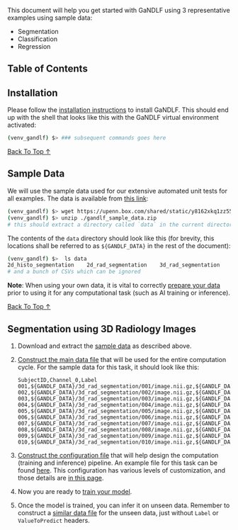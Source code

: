 This document will help you get started with GaNDLF using 3 representative examples using sample data:

- Segmentation
- Classification
- Regression

## Table of Contents


## Installation

Please follow the [installation instructions](./setup.md) to install GaNDLF. This should end up with the shell that looks like this with the GaNDLF virtual environment activated:

```bash
(venv_gandlf) $> ### subsequent commands goes here
```

[Back To Top &uarr;](#table-of-contents)


## Sample Data

We will use the sample data used for our extensive automated unit tests for all examples. The data is available from [this link](https://upenn.box.com/shared/static/y8162xkq1zz5555ye3pwadry2m2e39bs.zip):

```bash
(venv_gandlf) $> wget https://upenn.box.com/shared/static/y8162xkq1zz5555ye3pwadry2m2e39bs.zip -O ./gandlf_sample_data.zip
(venv_gandlf) $> unzip ./gandlf_sample_data.zip
# this should extract a directory called `data` in the current directory
```
The contents of the `data` directory should look like this (for brevity, this locations shall be referred to as `${GANDLF_DATA}` in the rest of the document):

```bash
(venv_gandlf) $>  ls data
2d_histo_segmentation    2d_rad_segmentation    3d_rad_segmentation
# and a bunch of CSVs which can be ignored
```

**Note**: When using your own data, it is vital to correctly [prepare your data](https://mlcommons.github.io/GaNDLF/usage#preparing-the-data) prior to using it for any computational task (such as AI training or inference).

[Back To Top &uarr;](#table-of-contents)


## Segmentation using 3D Radiology Images

1. Download and extract the [sample data](#sample-data) as described above.
2. [Construct the main data file](https://mlcommons.github.io/GaNDLF/usage#constructing-the-data-csv) that will be used for the entire computation cycle. For the sample data for this task, it should look like this:

    ```csv
    SubjectID,Channel_0,Label
    001,${GANDLF_DATA}/3d_rad_segmentation/001/image.nii.gz,${GANDLF_DATA}/3d_rad_segmentation/001/mask.nii.gz
    002,${GANDLF_DATA}/3d_rad_segmentation/002/image.nii.gz,${GANDLF_DATA}/3d_rad_segmentation/002/mask.nii.gz
    003,${GANDLF_DATA}/3d_rad_segmentation/003/image.nii.gz,${GANDLF_DATA}/3d_rad_segmentation/003/mask.nii.gz
    004,${GANDLF_DATA}/3d_rad_segmentation/004/image.nii.gz,${GANDLF_DATA}/3d_rad_segmentation/004/mask.nii.gz
    005,${GANDLF_DATA}/3d_rad_segmentation/005/image.nii.gz,${GANDLF_DATA}/3d_rad_segmentation/005/mask.nii.gz
    006,${GANDLF_DATA}/3d_rad_segmentation/006/image.nii.gz,${GANDLF_DATA}/3d_rad_segmentation/006/mask.nii.gz
    007,${GANDLF_DATA}/3d_rad_segmentation/007/image.nii.gz,${GANDLF_DATA}/3d_rad_segmentation/007/mask.nii.gz
    008,${GANDLF_DATA}/3d_rad_segmentation/008/image.nii.gz,${GANDLF_DATA}/3d_rad_segmentation/008/mask.nii.gz
    009,${GANDLF_DATA}/3d_rad_segmentation/009/image.nii.gz,${GANDLF_DATA}/3d_rad_segmentation/009/mask.nii.gz
    010,${GANDLF_DATA}/3d_rad_segmentation/010/image.nii.gz,${GANDLF_DATA}/3d_rad_segmentation/010/mask.nii.gz
    ```
3. [Construct the configuration file](https://mlcommons.github.io/GaNDLF/usage#customize-the-training) that will help design the computation (training and inference) pipeline. An example file for this task can be found [here](https://github.com/mlcommons/GaNDLF/blob/master/samples/config_getting_started_segmentation_rad3d.yaml). This configuration has various levels of customization, and those details are [in this page](https://mlcommons.github.io/GaNDLF/customize.html).
4. Now you are ready to [train your model](https://mlcommons.github.io/GaNDLF/usage#running-gandlf-traininginference).
5. Once the model is trained, you can infer it on unseen data. Remember to construct a [similar data file](https://mlcommons.github.io/GaNDLF/usage#constructing-the-data-csv) for the unseen data, just without `Label` or `ValueToPredict` headers.